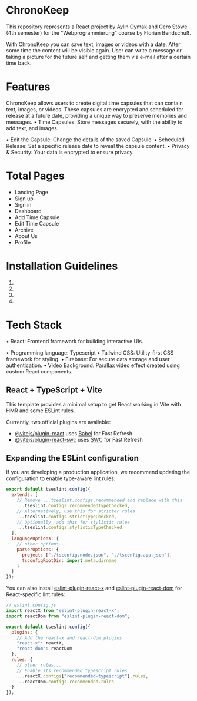 # ChronoKeep

This repository represents a React project by Aylin Oymak and Gero Stöwe (4th semester) for the "Webprogrammierung" course by Florian Bendschuß.

With ChronoKeep you can save text, images or videos with a date.
After some time the content will be visible again.
User can write a message or taking a picture for the future self and getting them via e-mail after a certain time back.

# Features

ChronoKeep allows users to create digital time capsules that can contain text, images, or videos. These capsules are encrypted and scheduled for release at a future date, providing a unique way to preserve memories and messages.
• Time Capsules: Store messages securely, with the ability to add text, and images.

• Edit the Capsule: Change the details of the saved Capsule.
• Scheduled Release: Set a specific release date to reveal the capsule content.
• Privacy & Security: Your data is encrypted to ensure privacy.

# Total Pages

- Landing Page
- Sign up
- Sign in
- Dashboard
- Add Time Capsule
- Edit Time Capsule
- Archive
- About Us
- Profile

# Installation Guidelines

1.
2.
3.
4.

# Tech Stack

• React: Frontend framework for building interactive UIs.

• Programming language: Typescript
• Tailwind CSS: Utility-first CSS framework for styling.
• Firebase: For secure data storage and user authentication.
• Video Background: Parallax video effect created using custom React components.

## React + TypeScript + Vite

This template provides a minimal setup to get React working in Vite with HMR and some ESLint rules.

Currently, two official plugins are available:

- [@vitejs/plugin-react](https://github.com/vitejs/vite-plugin-react/blob/main/packages/plugin-react/README.md) uses [Babel](https://babeljs.io/) for Fast Refresh
- [@vitejs/plugin-react-swc](https://github.com/vitejs/vite-plugin-react-swc) uses [SWC](https://swc.rs/) for Fast Refresh

## Expanding the ESLint configuration

If you are developing a production application, we recommend updating the configuration to enable type-aware lint rules:

```js
export default tseslint.config({
  extends: [
    // Remove ...tseslint.configs.recommended and replace with this
    ...tseslint.configs.recommendedTypeChecked,
    // Alternatively, use this for stricter rules
    ...tseslint.configs.strictTypeChecked,
    // Optionally, add this for stylistic rules
    ...tseslint.configs.stylisticTypeChecked
  ],
  languageOptions: {
    // other options...
    parserOptions: {
      project: ["./tsconfig.node.json", "./tsconfig.app.json"],
      tsconfigRootDir: import.meta.dirname
    }
  }
});
```

You can also install [eslint-plugin-react-x](https://github.com/Rel1cx/eslint-react/tree/main/packages/plugins/eslint-plugin-react-x) and [eslint-plugin-react-dom](https://github.com/Rel1cx/eslint-react/tree/main/packages/plugins/eslint-plugin-react-dom) for React-specific lint rules:

```js
// eslint.config.js
import reactX from "eslint-plugin-react-x";
import reactDom from "eslint-plugin-react-dom";

export default tseslint.config({
  plugins: {
    // Add the react-x and react-dom plugins
    "react-x": reactX,
    "react-dom": reactDom
  },
  rules: {
    // other rules...
    // Enable its recommended typescript rules
    ...reactX.configs["recommended-typescript"].rules,
    ...reactDom.configs.recommended.rules
  }
});
```
